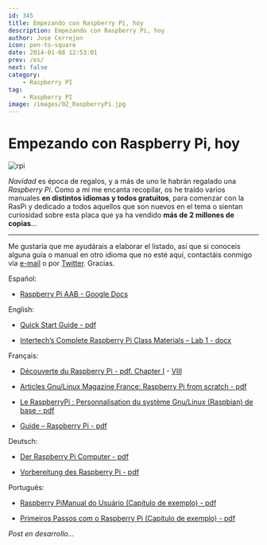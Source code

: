 ```yaml
---
id: 345
title: Empezando con Raspberry Pi, hoy
description: Empezando con Raspberry Pi, hoy
author: Jose Cerrejon
icon: pen-to-square
date: 2014-01-08 12:53:01
prev: /es/
next: false
category:
    - Raspberry PI
tag:
    - Raspberry PI
image: /images/02_RaspberryPi.jpg
---
```


# Empezando con Raspberry Pi, hoy

![rpi](/images/02_RaspberryPi.jpg)

_Navidad_ es época de regalos, y a más de uno le habrán regalado una _Raspberry Pi_. Como a mí me encanta recopilar, os he traído varios manuales **en distintos idiomas y todos gratuitos**, para comenzar con la RasPi y dedicado a todos aquellos que son nuevos en el tema o sientan curiosidad sobre esta placa que ya ha vendido **más de 2 millones de copias**…

---

Me gustaría que me ayudárais a elaborar el listado, así que si conoceis alguna guía o manual en otro idioma que no esté aquí, contactáis conmigo vía [e-mail](mailto:ulysess@gmail.com) o por [Twitter](https://twitter.com/ulysess10). Gracias.

Español:

-   [Raspberry Pi AAB - Google Docs](https://docs.google.com/file/d/0B0xutHWtzX57RmVZOEIwcjlOaWc/edit?pli=1)

English:

-   [Quick Start Guide - pdf](https://www.raspberrypi.org/wp-content/uploads/2012/04/quick-start-guide-v2_1.pdf)

-   [Intertech’s Complete Raspberry Pi Class Materials – Lab 1 - docx](https://www.intertech.com/downloads/CompleteRaspberryPi/CRPi-ch01-Setup.docx)

Français:

-   [Découverte du Raspberry Pi - pdf. Chapter I](https://www.pearson.fr/resources/titles/27440100230510/extras/2579_chap01.pdf) - [VIII](https://www.pearson.fr/resources/titles/27440100230510/extras/2579_chap08.pdf)

-   [Articles Gnu/Linux Magazine France: Raspberry Pi from scratch - pdf](https://www.blaess.fr/christophe/articles/files-glmf/)

-   [Le RaspberryPi : Personnalisation du système Gnu/Linux (Raspbian) de base - pdf](https://www.mon-club-elec.fr/mes_downloads/doc_raspberrypi/rasperrypi_personnalisation_du_systeme_de_base.pdf)

-   [Guide – Raspberry Pi - pdf](https://tge.cmaisonneuve.qc.ca/barbaud/Références%20techniques/Raspberry%20Pi/Raspi.pdf)

Deutsch:

-   [Der Raspberry Pi Computer - pdf](https://bikertravel.dyndns.info/bike/raspberrypi/raspberry_de.pdf)

-   [Vorbereitung des Raspberry Pi - pdf](https://a-thinnes.de/wlanthermometer/Debian_Paket/0.1.0-3/usr/share/doc/WLANThermo/Anleitung/Anleitung_fuer_den_Aufbau_eines_WLAN-Thermometer_Rel_0_1_0-3.pdf)

Português:

-   [Raspberry PiManual do Usuário (Capítulo de exemplo) - pdf](https://novatec.com.br/livros/raspberry-pi-manual/capitulo9788575223512.pdf)

-   [Primeiros Passos com o Raspberry Pi (Capítulo de exemplo) - pdf](https://www.novatec.com.br/livros/raspberrypi/capitulo9788575223451.pdf)

_Post en desarrollo…_
